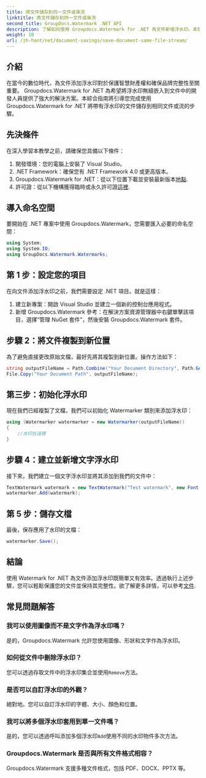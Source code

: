 ```yaml
---
title: 將文件儲存到同一文件或串流
linktitle: 將文件儲存到同一文件或串流
second_title: GroupDocs.Watermark .NET API
description: 了解如何使用 Groupdocs.Watermark for .NET 為文件新增浮水印。本指南提供了確保文件保護和完整性的說明。
weight: 10
url: /zh-hant/net/document-savings/save-document-same-file-stream/
---
```

## 介紹
在當今的數位時代，為文件添加浮水印對於保護智慧財產權和確保品牌完整性至關重要。 Groupdocs.Watermark for .NET 為希望將浮水印無縫嵌入到文件中的開發人員提供了強大的解決方案。本綜合指南將引導您完成使用 Groupdocs.Watermark for .NET 將帶有浮水印的文件儲存到相同文件或流的步驟。
## 先決條件
在深入學習本教學之前，請確保您具備以下條件：
1. 開發環境：您的電腦上安裝了 Visual Studio。
2. .NET Framework：確保您有 .NET Framework 4.0 或更高版本。
3.  Groupdocs.Watermark for .NET：從以下位置下載並安裝最新版本[地點](https://releases.groupdocs.com/Watermark/net/).
4. 許可證：從以下機構獲得臨時或永久許可證[這裡](https://purchase.groupdocs.com/temporary-license/).
## 導入命名空間
要開始在 .NET 專案中使用 Groupdocs.Watermark，您需要匯入必要的命名空間：
```csharp
using System;
using System.IO;
using GroupDocs.Watermark.Watermarks;
```
## 第 1 步：設定您的項目
在向文件添加浮水印之前，我們需要設定 .NET 項目。就是這樣：
1. 建立新專案：開啟 Visual Studio 並建立一個新的控制台應用程式。
2. 新增 Groupdocs.Watermark 參考：在解決方案資源管理器中右鍵單擊該項目，選擇“管理 NuGet 套件”，然後安裝 Groupdocs.Watermark 套件。
## 步驟 2：將文件複製到新位置
為了避免直接更改原始文檔，最好先將其複製到新位置。操作方法如下：
```csharp
string outputFileName = Path.Combine("Your Document Directory", Path.GetFileName("Your Document Path"));
File.Copy("Your Document Path", outputFileName);
```
## 第三步：初始化浮水印
現在我們已經複製了文檔，我們可以初始化 Watermarker 類別來添加浮水印：
```csharp
using (Watermarker watermarker = new Watermarker(outputFileName))
{
    //水印在這裡
}
```
## 步驟 4：建立並新增文字浮水印
接下來，我們建立一個文字浮水印並將其添加到我們的文件中：
```csharp
TextWatermark watermark = new TextWatermark("Test watermark", new Font("Arial", 12));
watermarker.Add(watermark);
```
## 第 5 步：儲存文檔
最後，保存應用了水印的文檔：
```csharp
watermarker.Save();
```
## 結論
使用 Watermark for .NET 為文件添加浮水印既簡單又有效率。透過執行上述步驟，您可以輕鬆保護您的文件並保持其完整性。欲了解更多詳情，可以參考[文件](https://tutorials.groupdocs.com/Watermark/net/).
## 常見問題解答
### 我可以使用圖像而不是文字作為浮水印嗎？
是的，Groupdocs.Watermark 允許您使用圖像、形狀和文字作為浮水印。
### 如何從文件中刪除浮水印？
您可以透過存取文件中的浮水印集合並使用`Remove`方法。
### 是否可以自訂浮水印的外觀？
絕對地。您可以自訂浮水印的字體、大小、顏色和位置。
### 我可以將多個浮水印套用到單一文件嗎？
是的，您可以透過呼叫添加多個浮水印`Add`使用不同的水印物件多次方法。
### Groupdocs.Watermark 是否與所有文件格式相容？
Groupdocs.Watermark 支援多種文件格式，包括 PDF、DOCX、PPTX 等。
